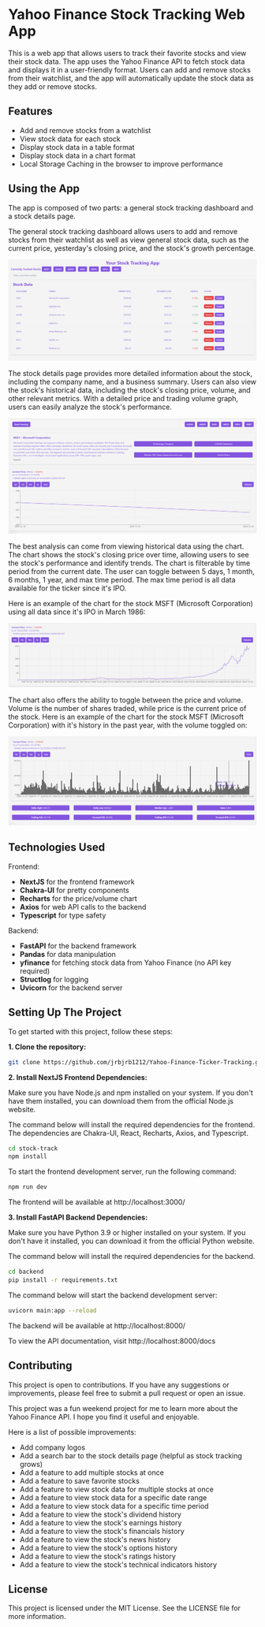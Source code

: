 # Yahoo Finance Stock Tracking Web App

This is a web app that allows users to track their favorite stocks and view their stock data. The app uses the Yahoo Finance API to fetch stock data and displays it in a user-friendly format. Users can add and remove stocks from their watchlist, and the app will automatically update the stock data as they add or remove stocks.

## Features

- Add and remove stocks from a watchlist
- View stock data for each stock
- Display stock data in a table format
- Display stock data in a chart format
- Local Storage Caching in the browser to improve performance

## Using the App

The app is composed of two parts: a general stock tracking dashboard and a stock details page.

The general stock tracking dashboard allows users to add and remove stocks from their watchlist as well as view general stock data, such as the current price, yesterday's closing price, and the stock's growth percentage.

![Stock Tracking Dashboard](https://github.com/jrbjrb1212/Yahoo-Finance-Ticker-Tracking/blob/main/public/Tracking_Dashboard.png)

The stock details page provides more detailed information about the stock, including the company name, and a business summary. Users can also view the stock's historical data, including the stock's closing price, volume, and other relevant metrics. With a detailed price and trading volume graph, users can easily analyze the stock's performance.

![Stock Details Page](https://github.com/jrbjrb1212/Yahoo-Finance-Ticker-Tracking/blob/main/public/Backend_General.png)

The best analysis can come from viewing historical data using the chart. The chart shows the stock's closing price over time, allowing users to see the stock's performance and identify trends. The chart is filterable by time period from the current date. The user can toggle between 5 days, 1 month, 6 months, 1 year, and max time period. The max time period is all data available for the ticker since it's IPO.

Here is an example of the chart for the stock MSFT (Microsoft Corporation) using all data since it's IPO in March 1986:

![Stock Chart](https://github.com/jrbjrb1212/Yahoo-Finance-Ticker-Tracking/blob/main/public/Max_Price.png)

The chart also offers the ability to toggle between the price and volume. Volume is the number of shares traded, while price is the current price of the stock. Here is an example of the chart for the stock MSFT (Microsoft Corporation) with it's history in the past year, with the volume toggled on:

![Stock Chart with Volume Toggled On](https://github.com/jrbjrb1212/Yahoo-Finance-Ticker-Tracking/blob/main/public/MSFT_Volume.png)


## Technologies Used

Frontend:
- **NextJS** for the frontend framework
- **Chakra-UI** for pretty components
- **Recharts** for the price/volume chart
- **Axios** for web API calls to the backend
- **Typescript** for type safety

Backend:
- **FastAPI** for the backend framework
- **Pandas** for data manipulation
- **yfinance** for fetching stock data from Yahoo Finance (no API key required)
- **Structlog** for logging
- **Uvicorn** for the backend server


## Setting Up The Project

To get started with this project, follow these steps:

**1. Clone the repository:**

```bash
git clone https://github.com/jrbjrb1212/Yahoo-Finance-Ticker-Tracking.git
```

**2. Install NextJS Frontend Dependencies:**

Make sure you have Node.js and npm installed on your system. If you don't have them installed, you can download them from the official Node.js website.

The command below will install the required dependencies for the frontend. The dependencies are Chakra-UI, React, Recharts, Axios, and Typescript.

```bash
cd stock-track
npm install
```

To start the frontend development server, run the following command:

```bash
npm run dev
```

The frontend will be available at http://localhost:3000/

**3. Install FastAPI Backend Dependencies:**

Make sure you have Python 3.9 or higher installed on your system. If you don't have it installed, you can download it from the official Python website.

The command below will install the required dependencies for the backend.

```bash
cd backend
pip install -r requirements.txt
```

The command below will start the backend development server:

```bash
uvicorn main:app --reload
```

The backend will be available at http://localhost:8000/

To view the API documentation, visit http://localhost:8000/docs

## Contributing

This project is open to contributions. If you have any suggestions or improvements, please feel free to submit a pull request or open an issue.

This project was a fun weekend project for me to learn more about the Yahoo Finance API. I hope you find it useful and enjoyable.

Here is a list of possible improvements:

- Add company logos
- Add a search bar to the stock details page (helpful as stock tracking grows)
- Add a feature to add multiple stocks at once
- Add a feature to save favorite stocks
- Add a feature to view stock data for multiple stocks at once
- Add a feature to view stock data for a specific date range
- Add a feature to view stock data for a specific time period
- Add a feature to view the stock's dividend history
- Add a feature to view the stock's earnings history
- Add a feature to view the stock's financials history
- Add a feature to view the stock's news history
- Add a feature to view the stock's options history
- Add a feature to view the stock's ratings history
- Add a feature to view the stock's technical indicators history

## License

This project is licensed under the MIT License. See the LICENSE file for more information.